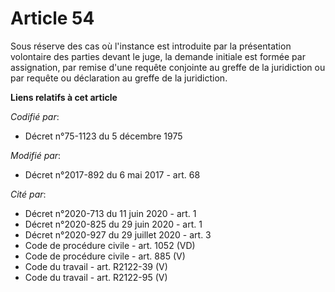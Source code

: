 # Article 54

Sous réserve des cas où l'instance est introduite par la présentation volontaire des parties devant le juge, la demande
initiale est formée par assignation, par remise d'une requête conjointe au greffe de la juridiction ou par requête ou
déclaration au greffe de la juridiction.

**Liens relatifs à cet article**

_Codifié par_:

  - Décret n°75-1123 du 5 décembre 1975

_Modifié par_:

  - Décret n°2017-892 du 6 mai 2017 - art. 68

_Cité par_:

  - Décret n°2020-713 du 11 juin 2020 - art. 1
  - Décret n°2020-825 du 29 juin 2020 - art. 1
  - Décret n°2020-927 du 29 juillet 2020 - art. 3
  - Code de procédure civile - art. 1052 (VD)
  - Code de procédure civile - art. 885 (V)
  - Code du travail - art. R2122-39 (V)
  - Code du travail - art. R2122-95 (V)
